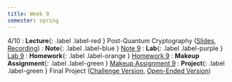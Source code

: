 ```yaml
---
title: Week 9
semester: spring
---
```


4/10
: **Lecture**{: .label .label-red } Post-Quantum Cryptography ([Slides](https://docs.google.com/presentation/d/10et5HuMYjgH4alAZYjPoDLlGS35Np2Ult11yqkydWDE/edit?usp=sharing), [Recording](https://drive.google.com/file/d/1tIPAFvTwLn38eA_FvjDgQoV1zXSeDepo/view?usp=share_link))
: **Note**{: .label .label-blue } [Note 9](https://codebreakingatcal.org/assets/notes/note9.pdf)
: **Lab**{: .label .label-purple } [Lab 9](https://datahub.berkeley.edu/hub/user-redirect/git-pull?repo=https%3A%2F%2Fgithub.com%2FCodebreakingAtCal%2FCodebreakingLabs&urlpath=tree%2FCodebreakingLabs%2FLab9%2Flab09.ipynb&branch=master)
: **Homework**{: .label .label-orange } [Homework 9](https://codebreakingatcal.org/assets/homework/hw9.pdf)
: **Makeup Assignment**{: .label .label-green } [Makeup Assignment 9](https://codebreakingatcal.org/assets/makeup/makeup9.pdf)
: **Project**{: .label .label-green } Final Project ([Challenge Version](https://datahub.berkeley.edu/hub/user-redirect/git-pull?repo=https%3A%2F%2Fgithub.com%2FCodebreakingAtCal%2FCodebreakingLabs&urlpath=tree%2FCodebreakingLabs%2FFinal_Project%2Ffinal_project.ipynb&branch=master), [Open-Ended Version](https://codebreakingatcal.org/assets/homework/final_project.pdf))
